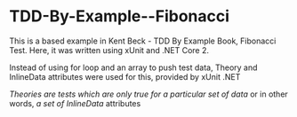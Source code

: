 # TDD-By-Example--Fibonacci

This is a based example in Kent Beck - TDD By Example Book, Fibonacci Test.
Here, it was written using xUnit and .NET Core 2.

Instead of using for loop and an array to push test data,
Theory and InlineData attributes were used for this, provided by xUnit .NET

*Theories are tests which are only true for a particular set of data*
or in other words, *a set of InlineData* attributes
